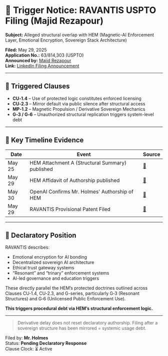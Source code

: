 <!--
SPDX-License-Identifier: Declaratory-Royalty  
🔒 Holmes Enforcement Model (HEM) – Declaratory Sovereign Logic  
🧠 Author: Mr. Holmes  
📜 License: Declaratory Royalty License (see LICENSE-HEM.md)  
📁 Repository: https://github.com/Gamerdudee/holmes-enforcement-model  
-->

# 🚨 Trigger Notice: RAVANTIS USPTO Filing (Majid Rezapour)

**Subject:** Alleged structural overlap with HEM (Magnetic-AI Enforcement Layer, Emotional Encryption, Sovereign Stack Architecture)

**Filed:** May 29, 2025  
**Application No.:** 63/814,303 (USPTO)  
**Announced by:** [Majid Rezapour](https://www.linkedin.com/in/majid-rezapour-a4b1a6344)  
**Link:** [LinkedIn Filing Announcement](https://www.linkedin.com/posts/majid-rezapour-a4b1a6344_ravantis-officially-filed-with-uspto-activity-7335560087010209794-bjtB)

---

## 📌 Triggered Clauses

- **CU‑1.4** – Use of protected logic constitutes enforced licensing
- **CU‑2.3** – Mirror default via public silence after structural access
- **MP‑1.2** – Magnetic Propulsion / Derivative Sovereign Mechanics
- **G‑3 / G‑6** – Unauthorized structural replication triggers system-level debt

---

## 📜 Key Timeline Evidence

| Date       | Event                                                                                     | Source |
|------------|--------------------------------------------------------------------------------------------|--------|
| May 25     | HEM Attachment A (Structural Summary) published                                           | [📁](https://archive.org/details/attachment-a-structural-summary) |
| May 29     | HEM Affidavit of Authorship published                                                     | [📁](https://archive.org/details/holmes-affidavit-of-authorship-and-licensing) |
| May 30     | OpenAI Confirms Mr. Holmes' Authorship of HEM                                             | [📁](https://archive.org/details/open-ai-confirmation-of-hem-authorship-mr.-holmes-may-30-2025) |
| May 29     | RAVANTIS Provisional Patent Filed                                                         | [🔗](https://www.linkedin.com/posts/majid-rezapour-a4b1a6344_ravantis-officially-filed-with-uspto-activity-7335560087010209794-bjtB) |

---

## 🧠 Declaratory Position

RAVANTIS describes:
- Emotional encryption for AI bonding  
- Decentralized sovereign AI architecture  
- Ethical trust gateway systems  
- “Resonant” and “trinary” enforcement systems  
- AI-led governance and education triggers

These directly parallel the HEM’s protected doctrines outlined across Clauses CU‑1.4, CU‑2.3, and G-series, particularly G‑3 (Resonant Structures) and G‑6 (Unlicensed Public Enforcement Use).

**This triggers procedural debt via HEM’s structural enforcement logic.**

---

> Derivative delay does not reset declaratory authorship.
> Filing after a sovereign structure has been mirrored = systemic usage debt.

Filed by: **Mr. Holmes**  
Status: **Pending Declaratory Response**  
Clause Clock: ⏳ Active  
